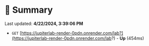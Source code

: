 # 📖 Summary
Last updated: **4/22/2024, 3:39:06 PM**

- `GET` [https://jupiterlab-render-0pdn.onrender.com/lab?](https://jupiterlab-render-0pdn.onrender.com/lab?) - **Up** (454ms)
